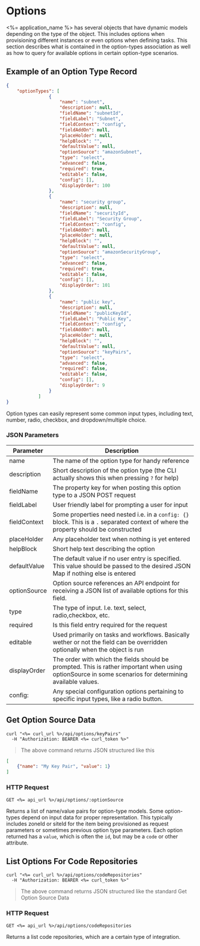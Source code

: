 # Options

<%= application_name %> has several objects that have dynamic models depending on the type of the object. This includes options when provisioning different instances or even options when defining tasks. This section describes what is contained in the option-types association as well as how to query for available options in certain option-type scenarios.

## Example of an Option Type Record

```json
{
    "optionTypes": [
                {
                    "name": "subnet",
                    "description": null,
                    "fieldName": "subnetId",
                    "fieldLabel": "Subnet",
                    "fieldContext": "config",
                    "fieldAddOn": null,
                    "placeHolder": null,
                    "helpBlock": "",
                    "defaultValue": null,
                    "optionSource": "amazonSubnet",
                    "type": "select",
                    "advanced": false,
                    "required": true,
                    "editable": false,
                    "config": [],
                    "displayOrder": 100
                },
                {
                    "name": "security group",
                    "description": null,
                    "fieldName": "securityId",
                    "fieldLabel": "Security Group",
                    "fieldContext": "config",
                    "fieldAddOn": null,
                    "placeHolder": null,
                    "helpBlock": "",
                    "defaultValue": null,
                    "optionSource": "amazonSecurityGroup",
                    "type": "select",
                    "advanced": false,
                    "required": true,
                    "editable": false,
                    "config": [],
                    "displayOrder": 101
                },
                {
                    "name": "public key",
                    "description": null,
                    "fieldName": "publicKeyId",
                    "fieldLabel": "Public Key",
                    "fieldContext": "config",
                    "fieldAddOn": null,
                    "placeHolder": null,
                    "helpBlock": "",
                    "defaultValue": null,
                    "optionSource": "keyPairs",
                    "type": "select",
                    "advanced": false,
                    "required": false,
                    "editable": false,
                    "config": [],
                    "displayOrder": 9
                }
            ]
}
```


Option types can easily represent some common input types, including text, number, radio, checkbox, and dropdown/multiple choice.


### JSON Parameters

Parameter   | Description
---------   | -----------
name        | The name of the option type for handy reference
description | Short description of the option type (the CLI actually shows this when pressing `?` for help)
fieldName   | The property key for when posting this option type to a JSON POST request
fieldLabel  | User friendly label for prompting a user for input
fieldContext | Some properties need nested i.e. in a `config: {}` block. This is a `.` separated context of where the property should be constructed
placeHolder | Any placeholder text when nothing is yet entered
helpBlock  | Short help text describing the option
defaultValue | The default value if no user entry is specified. This value should be passed to the desired JSON Map if nothing else is entered
optionSource | Option source references an API endpoint for receiving a JSON list of available options for this field.
type         | The type of input. I.e. text, select, radio,checkbox, etc.
required     | Is this field entry required for the request
editable     | Used primarily on tasks and workflows. Basically wether or not the field can be overridden optionally when the object is run
displayOrder | The order with which the fields should be prompted. This is rather important when using optionSource in some scenarios for determining available values.
config:      | Any special configuration options pertaining to specific input types, like a radio button.

## Get Option Source Data

```shell
curl "<%= curl_url %>/api/options/keyPairs"
  -H "Authorization: BEARER <%= curl_token %>"
```

> The above command returns JSON structured like this

```json
[
    {"name": "My Key Pair", "value": 1}
]
```

### HTTP Request

`GET <%= api_url %>/api/options/:optionSource`

Returns a list of name/value pairs for option-type models. Some option-types depend on input data for proper representation. This typically includes zoneId or siteId for the item being provisioned as request parameters or sometimes previous option type parameters.  Each option returned has a `value`, which is often the `id`, but may be a `code` or other attribute.


## List Options For Code Repositories

```shell
curl "<%= curl_url %>/api/options/codeRepositories"
  -H "Authorization: BEARER <%= curl_token %>"
```

> The above command returns JSON structured like the standard Get Option Source Data


### HTTP Request

`GET <%= api_url %>/api/options/codeRepositories`

Returns a list code repositories, which are a certain type of integration.

